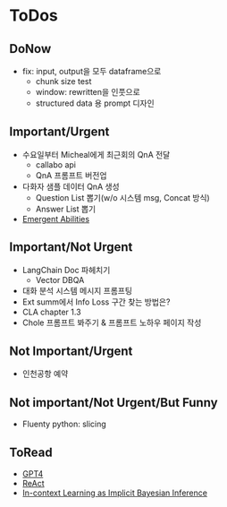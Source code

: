 # ToDos

## DoNow
- fix: input, output을 모두 dataframe으로
    - chunk size test
    - window: rewritten을 인풋으로
    - structured data 용 prompt 디자인

## Important/Urgent
- 수요일부터 Micheal에게 최근회의 QnA 전달
    - callabo api
    - QnA 프롬프트 버전업 
- 다화자 샘플 데이터 QnA 생성 
    - Question List 뽑기(w/o 시스템 msg, Concat 방식)
    - Answer List 뽑기
- [Emergent Abilities](https://arxiv.org/pdf/2206.07682.pdf) 

## Important/Not Urgent
- LangChain Doc 파헤치기
    - Vector DBQA  
- 대화 분석 시스템 메시지 프롬프팅
- Ext summ에서 Info Loss 구간 찾는 방법은?
- CLA chapter 1.3
- Chole 프롬프트 봐주기 & 프롬프트 노하우 페이지 작성 

## Not Important/Urgent
- 인천공항 예약

## Not important/Not Urgent/But Funny
- Fluenty python: slicing

## ToRead
- [GPT4](https://arxiv.org/pdf/2303.08774.pdf)
- [ReAct](https://arxiv.org/pdf/2210.03629.pdf)
- [In-context Learning as Implicit Bayesian Inference](https://arxiv.org/pdf/2111.02080.pdf) 

